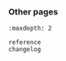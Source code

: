 ```{include} ../../README.md
```

### Other pages

```{toctree}
:maxdepth: 2

reference
changelog
```
